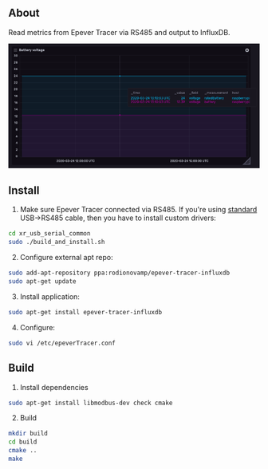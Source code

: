 ## About

Read metrics from Epever Tracer via RS485 and output to InfluxDB.

<img src="https://github.com/dernasherbrezon/epever-tracer-influxdb/raw/master/docs/screen1.png">

## Install

1. Make sure Epever Tracer connected via RS485. If you're using [standard](https://www.amazon.com/gp/product/B016RU8JUY/ref=oh_aui_search_detailpage?ie=UTF8&psc=1) USB->RS485 cable, then you have to install custom drivers:

```bash
cd xr_usb_serial_common
sudo ./build_and_install.sh
```

2. Configure external apt repo:

```bash
sudo add-apt-repository ppa:rodionovamp/epever-tracer-influxdb
sudo apt-get update
```

3. Install application:

```bash
sudo apt-get install epever-tracer-influxdb
```

4. Configure:

```bash
sudo vi /etc/epeverTracer.conf
```

## Build

1. Install dependencies

```bash
sudo apt-get install libmodbus-dev check cmake
```

2. Build

```bash
mkdir build
cd build
cmake ..
make
```